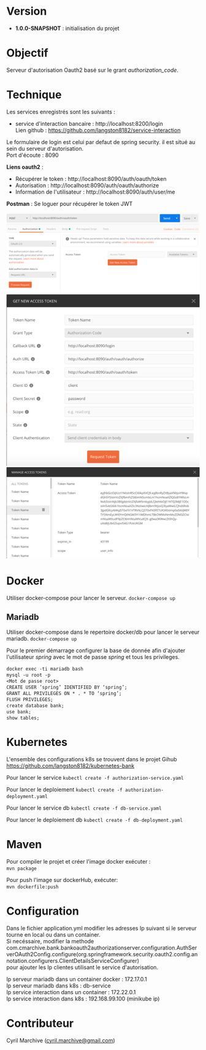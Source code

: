 # Version

- **1.0.0-SNAPSHOT** : initialisation du projet

# Objectif

Serveur d'autorisation Oauth2 basé sur le grant _authorization_code_.

# Technique

Les services enregistrés sont les suivants :
- service d'interaction bancaire : http://localhost:8200/login
\
Lien github : https://github.com/langston8182/service-interaction

Le formulaire de login est celui par defaut de spring security. il est situé au sein du serveur d'autorisation. 
\
Port d'écoute : 8090

**Liens oauth2** :
- Récupérer le token : http://localhost:8090/auth/oauth/token
- Autorisation : http://localhost:8090/auth/oauth/authorize
- Information de l'utilisateur : http://localhost:8090/auth/user/me

**Postman** :
Se loguer pour récupérer le token JWT

![postman](images/postman.png)
\
![postman](images/postman2.png)
\
![postman](images/postman3.png)

# Docker

Utiliser docker-compose pour lancer le serveur.
`docker-compose up`

## Mariadb

Utiliser docker-compose dans le repertoire docker/db pour lancer le serveur mariadb.
`docker-compose up`

Pour le premier démarrage configurer la base de donnée afin d'ajouter l'utilisateur _spring_ avec le mot de passe _spring_ et tous les privileges.
```
docker exec -ti mariadb bash
mysql -u root -p
<Mot de passe root>
CREATE USER ’spring’ IDENTIFIED BY ‘spring’;
GRANT ALL PRIVILEGES ON * . * TO ‘spring’;
FLUSH PRIVILEGES;
create database bank;
use bank;
show tables;
```

# Kubernetes
L'ensemble des configurations k8s se trouvent dans le projet Gihub\
https://github.com/langston8182/kubernetes-bank

Pour lancer le service
`kubectl create -f authorization-service.yaml`

Pour lancer le deploiement
`kubectl create -f authorization-deployment.yaml`

Pour lancer le service db
`kubectl create -f db-service.yaml`

Pour lancer le deploiement db
`kubectl create -f db-deployment.yaml`

# Maven

Pour compiler le projet et créer l'image docker exécuter :
\
`mvn package`

Pour push l'image sur dockerHub, exécuter:
\
`mvn dockerfile:push`

# Configuration

Dans le fichier application.yml modifier les adresses Ip suivant si le serveur tourne en local ou dans un container.
\
Si necéssaire, modifier la methode
com.cmarchive.bank.bankoauth2authorizationserver.configuration.AuthServerOAuth2Config.configure(org.springframework.security.oauth2.config.annotation.configurers.ClientDetailsServiceConfigurer)
\
pour ajouter les Ip clientes utilisant le service d'autorisation.

Ip serveur mariadb dans un container docker : 172.17.0.1
\
Ip serveur mariadb dans k8s : db-service
\
Ip service interaction dans un container : 172.22.0.1
\
Ip service interaction dans k8s : 192.168.99.100 (minikube ip)

# Contributeur

Cyril Marchive (cyril.marchive@gmail.com)
